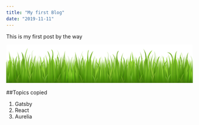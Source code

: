 ```yaml
---
title: "My first Blog"
date: "2019-11-11"
---
```


This is my first post by the way

![grass](./grass.png)

##Topics copied

1. Gatsby
2. React
3. Aurelia

